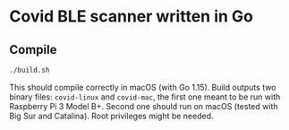 # Covid BLE scanner written in Go

## Compile

```sh
./build.sh
```

This should compile correctly in macOS (with Go 1.15). Build outputs two binary files:
`covid-linux` and `covid-mac`, the first one meant to be run with Raspberry Pi 3 Model B+.
Second one should run on macOS (tested with Big Sur and Catalina). Root privileges might be
needed.


